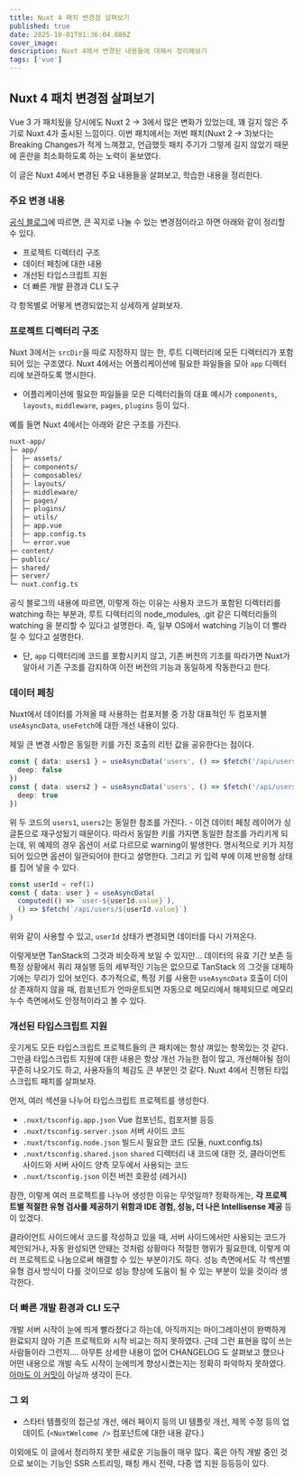 ```yaml
---
title: Nuxt 4 패치 변경점 살펴보기
published: true
date: 2025-10-01T01:36:04.686Z
cover_image:
description: Nuxt 4에서 변경된 내용들에 대해서 정리해보기
tags: ['vue']
---
```


## Nuxt 4 패치 변경점 살펴보기

Vue 3 가 패치됬을 당시에도 Nuxt 2 -> 3에서 많은 변화가 있었는데, 꽤 길지 않은 주기로 Nuxt 4가 출시된 느낌이다. 이번 패치에서는 저번 패치(Nuxt 2 -> 3)보다는 Breaking Changes가 적게 느껴졌고, 언급했듯 패치 주기가 그렇게 길지 않았기 때문에 혼란을 최소화하도록 하는 노력이 돋보였다.

이 글은 Nuxt 4에서 변경된 주요 내용들을 살펴보고, 학습한 내용을 정리한다.

### 주요 변경 내용

[공식 블로그](https://nuxt.com/blog/v4)에 따르면, 큰 꼭지로 나눌 수 있는 변경점이라고 하면 아래와 같이 정리할 수 있다.

- 프로젝트 디렉터리 구조
- 데이터 페칭에 대한 내용
- 개선된 타입스크립트 지원
- 더 빠른 개발 환경과 CLI 도구

각 항목별로 어떻게 변경되었는지 상세하게 살펴보자.

### 프로젝트 디렉터리 구조

Nuxt 3에서는 `srcDir`을 따로 지정하지 않는 한, 루트 디렉터리에 모든 디렉터리가 포함되어 있는 구조였다. Nuxt 4에서는 어플리케이션에 필요한 파일들을 모아 `app` 디렉터리에 보관하도록 명시한다.

- 어플리케이션에 필요한 파일들을 모은 디렉터리들의 대표 예시가 `components`, `layouts`, `middleware`, `pages`, `plugins` 등이 있다.

예를 들면 Nuxt 4에서는 아래와 같은 구조를 가진다.

```sh
nuxt-app/
├─ app/
│  ├─ assets/
│  ├─ components/
│  ├─ composables/
│  ├─ layouts/
│  ├─ middleware/
│  ├─ pages/
│  ├─ plugins/
│  ├─ utils/
│  ├─ app.vue
│  ├─ app.config.ts
│  └─ error.vue
├─ content/
├─ public/
├─ shared/
├─ server/
└─ nuxt.config.ts
```

공식 블로그의 내용에 따르면, 이렇게 하는 이유는 사용자 코드가 포함된 디렉터리를 watching 하는 부분과, 루트 디렉터리의 node_modules, .git 같은 디렉터리들의 watching 을 분리할 수 있다고 설명한다. 즉, 일부 OS에서 watching 기능이 더 빨라질 수 있다고 설명한다.

- 단, `app` 디렉터리에 코드를 포함시키지 않고, 기존 버전의 기조를 따라가면 Nuxt가 알아서 기존 구조를 감지하여 이전 버전의 기능과 동일하게 작동한다고 한다.

### 데이터 페칭

Nuxt에서 데이터를 가져올 때 사용하는 컴포저블 중 가장 대표적인 두 컴포저블 `useAsyncData`, `useFetch`에 대한 개선 내용이 있다.

제일 큰 변경 사항은 동일한 키를 가진 호출의 리턴 값을 공유한다는 점이다.

```ts
const { data: users1 } = useAsyncData('users', () => $fetch('/api/users'), {
  deep: false
})
const { data: users2 } = useAsyncData('users', () => $fetch('/api/users'), {
  deep: true
})
```

위 두 코드의 `users1`, `users2`는 동일한 참조를 가진다. - 이건 데이터 페칭 레이어가 싱글톤으로 재구성됬기 때문이다. 따라서 동일한 키를 가지면 동일한 참조를 가리키게 되는데, 위 예제의 경우 옵션이 서로 다르므로 warning이 발생한다. 명시적으로 키가 지정되어 있으면 옵션이 일관되어야 한다고 설명한다. 그리고 키 입력 부에 이제 반응형 상태를 집어 넣을 수 있다.

```ts
const userId = ref(1)
const { data: user } = useAsyncData(
  computed(() => `user-${userId.value}`),
  () => $fetch(`/api/users/${userId.value}`)
)
```

위와 같이 사용할 수 있고, `userId` 상태가 변경되면 데이터를 다시 가져온다.

이렇게보면 TanStack의 그것과 비슷하게 보일 수 있지만... 데이터의 유효 기간 보존 등 특정 상황에서 쿼리 재실행 등의 세부적인 기능은 없으므로 TanStack 의 그것을 대체하기에는 무리가 있어 보인다. 추가적으로, 특정 키를 사용한 `useAsyncData` 호출이 더이상 존재하지 않을 때, 컴포넌트가 언마운트되면 자동으로 메모리에서 해제되므로 메모리 누수 측면에서도 안정적이라고 볼 수 있다.

### 개선된 타입스크립트 지원

웃기게도 모든 타입스크립트 프로젝트들의 큰 패치에는 항상 껴있는 항목있는 것 같다. 그만큼 타입스크립트 지원에 대한 내용은 항상 개선 가능한 점이 많고, 개선해야될 점이 꾸준히 나오기도 하고, 사용자들의 체감도 큰 부분인 것 같다. Nuxt 4에서 진행된 타입스크립트 패치를 살펴보자.

먼저, 여러 섹션을 나누어 타입스크립트 프로젝트를 생성한다.

- `.nuxt/tsconfig.app.json` Vue 컴포넌트, 컴포저블 등등
- `.nuxt/tsconfig.server.json` 서버 사이드 코드
- `.nuxt/tsconfig.node.json` 빌드시 필요한 코드 (모듈, nuxt.config.ts)
- `.nuxt/tsconfig.shared.json` `shared` 디렉터리 내 코드에 대한 것, 클라이언트 사이드와 서버 사이드 양측 모두에서 사용되는 코드
- `.nuxt/tsconfig.json` 이전 버전 호환성 (레거시)

잠깐, 이렇게 여러 프로젝트를 나누어 생성한 이유는 무엇일까? 정확하게는, **각 프로젝트별 적절한 유형 검사를 제공하기 위함과 IDE 경험, 성능, 더 나은 Intellisense 제공** 등이 있겠다.

클라이언트 사이드에서 코드를 작성하고 있을 때, 서버 사이드에서만 사용되는 코드가 제안되거나, 자동 완성되면 안돼는 것처럼 상황마다 적절한 행위가 필요한데, 이렇게 여러 프로젝트로 나눔으로써 해결할 수 있는 부분이기도 하다. 성능 측면에서도 각 섹션별 유형 검사 방식이 다를 것이므로 성능 향상에 도움이 될 수 있는 부분이 있을 것이라 생각한다.

### 더 빠른 개발 환경과 CLI 도구

개발 서버 시작이 눈에 띄게 빨라졌다고 하는데, 아직까지는 마이그레이션이 완벽하게 완료되지 않아 기존 프로젝트와 시작 비교는 하지 못하였다. 근데 그런 표현을 많이 쓰는 사람들이라 그런지.... 아무튼 상세한 내용이 없어 CHANGELOG 도 살펴보고 했으나 어떤 내용으로 개발 속도 시작이 눈에띄게 향상시켰는지는 정확히 파악하지 못하였다. [아마도 이 커밋이](https://github.com/nuxt/nuxt/pull/32417) 아닐까 생각이 든다.

### 그 외

- 스타터 템플릿의 접근성 개선, 에러 페이지 등의 UI 템플릿 개선, 제목 수정 등의 업데이트 (`<NuxtWelcome />` 컴포넌트에 대한 내용 같다.)

이외에도 이 글에서 정리하지 못한 새로운 기능들이 매우 많다. 혹은 아직 개발 중인 것으로 보이는 기능인 SSR 스트리밍, 패칭 캐시 전략, 다중 앱 지원 등등등이 있다.
